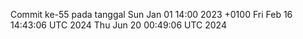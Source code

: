 Commit ke-55 pada tanggal Sun Jan 01 14:00 2023 +0100
Fri Feb 16 14:43:06 UTC 2024
Thu Jun 20 00:49:06 UTC 2024
